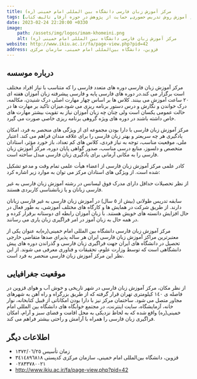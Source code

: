 ```yaml
---
title: مرکز آموزش زبان فارسی دانشگاه بین المللی امام خمینی (ره)
tags: [آموزش زبان فارسی حضوری, آموزش روش تدریس حضوری, حمایت از پژوهش در حوزه آزفا, تالیف کتاب]
date: 2023-02-24 22:20:00 +0330
image: 
    path: /assets/img/logos/imam-khomeini.png
    alt: مرکز آموزش زبان فارسی دانشگاه بین المللی امام خمینی (ره)
website: http://www.ikiu.ac.ir/fa/page-view.php?pid=42
address: قزوین، دانشگاه بین‌المللی امام خمینی، سازمان مرکزی
---
```


## درباره موسسه
مرکز آموزش زبان فارسی دوره های متعدد فارسی را که متناسب با نیاز افراد مختلف است برگزار می کند.در دوره های فارسی پایه و فارسی پیشرفته زبان آموزان هفته ای ٢٠ ساعت آموزش می بینند. کلاس ها بر اساس چهار مهارت اصلی درک شنیدن، مکالمه، درک خواندن و نگارش و درس دستور برنامه ریزی می شود.میزان تاکید بر مهارت ها در حالت عمومی یکسان است ولی چنان چه زبان آموزان نیاز به تقویت بیشتر مهارت های خاص داشته باشند در دوره های ویژه گروهی برنامه ریزی خاصی صورت می گیرد.

مرکز آموزش زبان فارسی با دارا بودن مجموعه ای از ویژگی های منحصر به فرد، امکان یادگیری هر چه سریعتر و بهتر زبان فارسی را برای علاقه مندان فراهم می کند. اعتبار ملی، موقعیت مناسب، توجه به نیاز فردی، کلاس های کم تعداد، باز خورد مؤثر، استادان متخصص و دلسوز، منابع درسی مناسب، صدور گواهی پایان دوره، مرکز آموزش زبان فارسی را به مکانی آرمانی برای یادگیری زبان فارسی مبدل ساخته است.

کادر علمی مرکز آموزش زبان فارسی از اعضاء هیأت علمی تمام وقت و مدعو تشکیل شده است. از ویژگی های استادان مرکز می توان به موارد زیر اشاره کرد:

از نظر تحصیلات حداقل دارای مدرک فوق لیسانس در رشته آموزش زبان فارسی به غیر فارسی زبانان و یا زبانشناسی کاربردی هستند.

سابقه تدریس طولانی (بیش از ٥ سال) در آموزش زبان فارسی به غیر فارسی زبانان دارند.
از طریق شرکت در همایش ها و کارگاه های مختلف آموزشی، به طور فعال در حال افزایش دانسته های خویش هستند.
با زبان آموزان رابطه ای دوستانه برقرار کرده و در همه حال به زبان آموز در امر فراگیری زبان یاری می رسانند.

مرکز آموزش زبان فارسی دانشگاه بین المللی امام خمینی(ره)به عنوان یکی از معتبرترین مراکز آموزش زبان فارسی ایران هر ساله پذیرای صدها متقاضی خارجی تحصیل در دانشگاه های ایران جهت فراگیری زبان فارسی و گذراندن دوره های پیش دانشگاهی است که توسط وزارت علوم، تحقیقات و فناوری معرفی می شوند. از این نظر این مرکز آموزش زبان فارسی منحصر به فرد است.

## موقعیت جغرافیایی
از نظر مکان، مرکز آموزش زبان فارسی در شهر تاریخی و خوش آب و هوای قزوین در فاصله ی ١٤٠ کیلومتری تهران قرار گرفته که از طریق بزرگراه و راه آهن به شهرهای مجاور متصل می شود. ساختمان مرکز نیز با دارا بودن امکاناتی از قبیل کتابخانه، نوار خانه، آزمایشگاه، سایت اینترنت، در مجتمع خوابگاه های دانشگاه بین المللی امام خمینی(ره) واقع شده که به لحاظ نزدیکی به محل اقامت و فضای سبز و آرام، امکان فراگیری زبان فارسی را همراه با آرامش و راحتی بیشتر فراهم می کند.

## اطلاعات دیگر
- زمان تأسیس ١٣٧٢/٠٦/٢٥
- قزوین، دانشگاه بین‌المللی امام خمینی، سازمان مرکزی کدپستی ٣٤١٤٨٩٦٨١٨
- ٠٢٨٣٣٧٨٠٠٢١
- http://www.ikiu.ac.ir/fa/page-view.php?pid=42